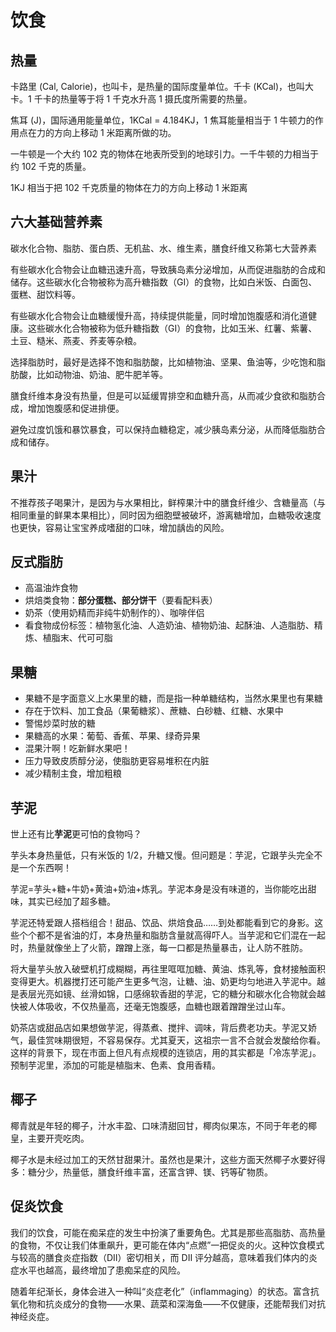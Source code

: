 # 饮食

## 热量

卡路里 (Cal, Calorie)，也叫卡，是热量的国际度量单位。千卡 (KCal)，也叫大卡。1 千卡的热量等于将 1 千克水升高 1 摄氏度所需要的热量。

焦耳 (J)，国际通用能量单位，1KCal = 4.184KJ，1 焦耳能量相当于 1 牛顿力的作用点在力的方向上移动 1 米距离所做的功。

一牛顿是一个大约 102 克的物体在地表所受到的地球引力。一千牛顿的力相当于约 102 千克的质量。

1KJ 相当于把 102 千克质量的物体在力的方向上移动 1 米距离

## 六大基础营养素

碳水化合物、脂肪、蛋白质、无机盐、水、维生素，膳食纤维又称第七大营养素

有些碳水化合物会让血糖迅速升高，导致胰岛素分泌增加，从而促进脂肪的合成和储存。这些碳水化合物被称为高升糖指数（GI）的食物，比如白米饭、白面包、蛋糕、甜饮料等。

有些碳水化合物会让血糖缓慢升高，持续提供能量，同时增加饱腹感和消化道健康。这些碳水化合物被称为低升糖指数（GI）的食物，比如玉米、红薯、紫薯、土豆、糙米、燕麦、荞麦等杂粮。

选择脂肪时，最好是选择不饱和脂肪酸，比如植物油、坚果、鱼油等，少吃饱和脂肪酸，比如动物油、奶油、肥牛肥羊等。

膳食纤维本身没有热量，但是可以延缓胃排空和血糖升高，从而减少食欲和脂肪合成，增加饱腹感和促进排便。

避免过度饥饿和暴饮暴食，可以保持血糖稳定，减少胰岛素分泌，从而降低脂肪合成和储存。

## 果汁

不推荐孩子喝果汁，是因为与水果相比，鲜榨果汁中的膳食纤维少、含糖量高（与相同重量的鲜果本果相比），同时因为细胞壁被破坏，游离糖增加，血糖吸收速度也更快，容易让宝宝养成嗜甜的口味，增加龋齿的风险。

## 反式脂肪

- 高温油炸食物
- 烘焙类食物：**部分蛋糕、部分饼干**（要看配料表）
- 奶茶（使用奶精而非纯牛奶制作的）、咖啡伴侣
- 看食物成份标签：植物氢化油、人造奶油、植物奶油、起酥油、人造脂肪、精炼、植脂末、代可可脂

## 果糖

- 果糖不是字面意义上水果里的糖，而是指一种单糖结构，当然水果里也有果糖
- 存在于饮料、加工食品（果葡糖浆）、蔗糖、白砂糖、红糖、水果中
- 警惕炒菜时放的糖
- 果糖高的水果：葡萄、香蕉、苹果、绿奇异果
- 混果汁啊！吃新鲜水果吧！
- 压力导致皮质醇分泌，使脂肪更容易堆积在内脏
- 减少精制主食，增加粗粮

## 芋泥

世上还有比**芋泥**更可怕的食物吗？

芋头本身热量低，只有米饭的 1/2，升糖又慢。但问题是：芋泥，它跟芋头完全不是一个东西啊！

芋泥=芋头+糖+牛奶+黄油+奶油+炼乳。芋泥本身是没有味道的，当你能吃出甜味，其实已经加了超多糖。

芋泥还特爱跟人搭档组合！甜品、饮品、烘焙食品……到处都能看到它的身影。这些个个都不是省油的灯，本身热量和脂肪含量就高得吓人。当芋泥和它们混在一起时，热量就像坐上了火箭，蹭蹭上涨，每一口都是热量暴击，让人防不胜防。

将大量芋头放入破壁机打成糊糊，再往里哐哐加糖、黄油、炼乳等，食材接触面积变得更大。机器搅打还可能产生更多气泡，让糖、油、奶更均匀地进入芋泥中。越是表层光亮如镜、丝滑如锦，口感绵软香甜的芋泥，它的糖分和碳水化合物就会越快被人体吸收，不仅热量高，还毫无饱腹感，血糖也跟着蹭蹭坐过山车。

奶茶店或甜品店如果想做芋泥，得蒸煮、搅拌、调味，背后费老功夫。芋泥又娇气，最佳赏味期很短，不容易保存。尤其夏天，这祖宗一言不合就会发酸给你看。这样的背景下，现在市面上但凡有点规模的连锁店，用的其实都是「冷冻芋泥」。预制芋泥里，添加的可能是植脂末、色素、食用香精。

## 椰子

椰青就是年轻的椰子，汁水丰盈、口味清甜回甘，椰肉似果冻，不同于年老的椰皇，主要开壳吃肉。

椰子水是未经过加工的天然甘甜果汁。虽然也是果汁，这些方面天然椰子水要好得多：糖分少，热量低，膳食纤维丰富，还富含钾、镁、钙等矿物质。

## 促炎饮食

我们的饮食，可能在痴呆症的发生中扮演了重要角色。尤其是那些高脂肪、高热量的食物，不仅让我们体重飙升，更可能在体内“点燃”一把促炎的火。这种饮食模式与较高的膳食炎症指数（DII）密切相关，而 DII 评分越高，意味着我们体内的炎症水平也越高，最终增加了患痴呆症的风险。

随着年纪渐长，身体会进入一种叫“炎症老化”（inflammaging）的状态。富含抗氧化物和抗炎成分的食物——水果、蔬菜和深海鱼——不仅健康，还能帮我们对抗神经炎症。
